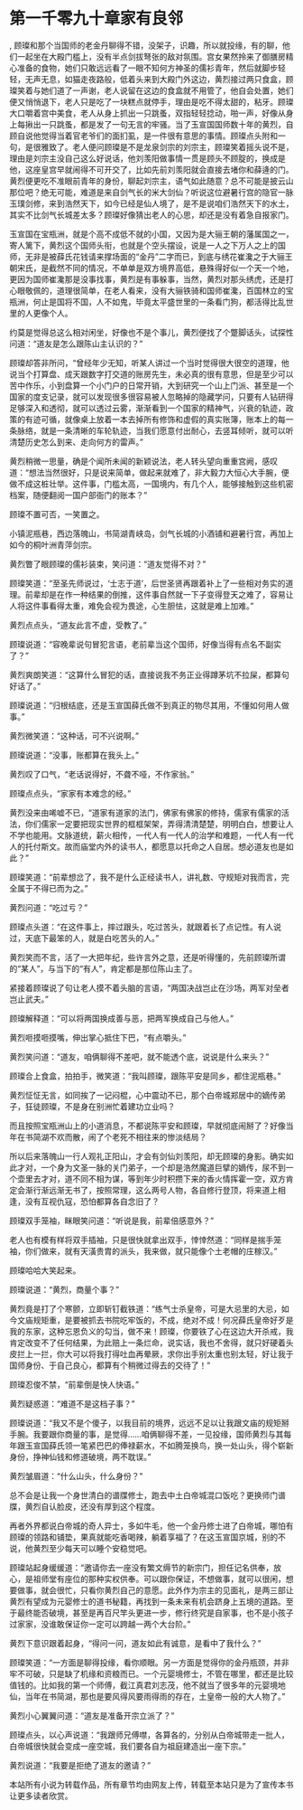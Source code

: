 # 第一千零九十章家有良邻
,  顾璨和那个当国师的老金丹聊得不错，没架子，识趣，所以就投缘，有的聊，他们一起坐在大殿门槛上，没有半点剑拔弩张的敌对氛围。宫女果然拎来了御膳房精心准备的食物，她们只敢远远看了一眼不知何方神圣的儒衫青年，然后就脚步轻轻，无声无息，如猫走夜路般，低着头来到大殿门外这边，黄烈接过两只食盒，顾璨笑着与她们道了一声谢，老人说留在这边的食盒就不用管了，他自会处置，她们便又悄悄退下，老人只是吃了一块糕点就停手，理由是吃不得太甜的，粘牙。顾璨大口嚼着宫中美食，老人从身上抓出一只跳蚤，双指轻轻捻动，啪一声，好像从身上每揪出一只跳蚤，都是发了一句无言的牢骚。当了玉宣国国师数十年的黄烈，自顾自说他觉得当着官老爷们的面扪虱，是一件很有意思的事情。顾璨点头附和一句，是很雅致了。老人便问顾璨是不是龙泉剑宗的刘宗主，顾璨笑着摇头说不是，理由是刘宗主没自己这么好说话，他刘羡阳做事情一贯是顾头不顾腚的，换成是他，这座皇宫早就闹得不可开交了，比如先前刘羡阳就会直接去堵你和薛逄的门。黄烈便更吃不准眼前青年的身份，聊起刘宗主，语气如此随意？总不可能是披云山那位吧？绝无可能，难道是来自剑气长的米大剑仙？听说这位避暑行宫的隐官一脉玉璞剑修，来到浩然天下，如今已经是仙人境了，是不是说咱们浩然天下的水土，其实不比剑气长城差太多？顾璨好像猜出老人的心思，却还是没有着急自报家门。
   玉宣国在宝瓶洲，就是个高不成低不就的小国，又因为是大骊王朝的藩属国之一，寄人篱下，黄烈这个国师头衔，也就是个空头摆设，说是一人之下万人之上的国师，无非是被薛氏花钱请来撑场面的“金丹”二字而已，到底与绣花崔瀺之于大骊王朝宋氏，是截然不同的情况，不单单是双方境界高低，悬殊得好似一个天一个地，更因为国师崔瀺那是没事找事，黄烈是有事躲事，当然，黄烈对那头绣虎，还是打心眼敬佩的，道理很简单，在老人看来，没有大骊铁骑和国师崔瀺，百国林立的宝瓶洲，何止是国将不国，人不如鬼，毕竟太平盛世里的一条看门狗，都活得比乱世里的人更像个人。
   约莫是觉得总这么相对闲坐，好像也不是个事儿，黄烈便找了个蹩脚话头，试探性问道：“道友是怎么跟陈山主认识的？”
   顾璨却答非所问，“曾经年少无知，听某人讲过一个当时觉得很大很空的道理，他说当个打算盘、成天跟数字打交道的账房先生，未必真的很有意思，但是至少可以苦中作乐，小到盘算一个小门户的日常开销，大到研究一个山上门派、甚至是一个国家的度支记录，就可以发现很多很容易被人忽略掉的隐藏学问，只要有人钻研得足够深入和透彻，就可以透过云雾，渐渐看到一个国家的精神气，兴衰的轨迹，政策的有迹可循，就像桌上放着一本去掉所有修饰和虚假的真实账簿，账本上的每一条脉络，就是一条清晰的车轮轨迹，当我们愿意付出耐心，去竖耳倾听，就可以听清楚历史怎么到来、走向何方的雷声。”
   黄烈稍微一思量，确是个闻所未闻的新颖说法，老人转头望向重重宫阙，感叹道：“想法当然很好，只是说来简单，做起来就难了，非大毅力大恒心大手腕，便做不成这桩壮举。这件事，门槛太高，一国境内，有几个人，能够接触到这些机密档案，随便翻阅一国户部衙门的账本？”
   顾璨不置可否，一笑置之。
   小镇泥瓶巷，西边落魄山，书简湖青峡岛，剑气长城的小酒铺和避暑行宫，再加上如今的桐叶洲青萍剑宗。
   黄烈瞥了眼顾璨的儒衫装束，笑问道：“道友觉得不对？”
   顾璨笑道：“至圣先师说过，‘士志于道’，后世圣贤再跟着补上了一些相对务实的道理。前辈却是在作一种结果的倒推，这件事自然就一下子变得登天之难了，容易让人将这件事看得太重，难免会视为畏途，心生胆怯，这就是难上加难。”
   黄烈点点头，“道友此言不虚，受教了。”
   顾璨说道：“容晚辈说句冒犯言语，老前辈当这个国师，好像当得有点名不副实了？”
   黄烈爽朗笑道：“这算什么冒犯的话，直接说我不务正业得蹲茅坑不拉屎，都算句好话了。”
   顾璨说道：“归根结底，还是玉宣国薛氏做不到真正的物尽其用，不懂如何用人做事。”
   黄烈微笑道：“这种话，可不兴说啊。”
   顾璨说道：“没事，账都算在我头上。”
   黄烈叹了口气，“老话说得好，不聋不哑，不作家翁。”
   顾璨点点头，“家家有本难念的经。”
   黄烈没来由唏嘘不已，“道家有道家的法门，佛家有佛家的修持，儒家有儒家的活法，你们儒家一定要把现实世界的框框架架，弄得清清楚楚，明明白白，想要让人不学也能用。文脉道统，薪火相传，一代人有一代人的治学和难题，一代人有一代人的托付斯文。故而庙堂内外的读书人，都愿意以托命之人自居。想必道友也是如此？”
   顾璨笑道：“前辈想岔了，我不是什么正经读书人，讲礼数、守规矩对我而言，完全属于不得已而为之。”
   黄烈问道：“吃过亏？”
   顾璨点头道：“在这件事上，摔过跟头，吃过苦头，就跟着长了点记性。有人说过，天底下最笨的人，就是白吃苦头的人。”
   黄烈笑而不言，活了一大把年纪，些许言外之意，还是听得懂的，先前顾璨所谓的“某人”，与当下的“有人”，肯定都是那位陈山主了。
   紧接着顾璨说了句让老人摸不着头脑的言语，“两国决战岂止在沙场，两军对垒者岂止武夫。”
   顾璨解释道：“可以将两国换成善与恶，把两军换成自己与他人。”
   黄烈咂摸咂摸嘴，伸出掌心抵住下巴，“有点嚼头。”
   黄烈笑问道：“道友，咱俩聊得不差吧，就不能透个底，说说是什么来头？”
   顾璨合上食盒，拍拍手，微笑道：“我叫顾璨，跟陈平安是同乡，都住泥瓶巷。”
   黄烈怔怔无言，如同挨了一记闷棍，心中震动不已，那个白帝城郑居中的嫡传弟子，狂徒顾璨，不是身在别洲忙着建功立业吗？
   而且按照宝瓶洲山上的小道消息，不都说陈平安和顾璨，早就彻底闹掰了？好像当年在书简湖不欢而散，闹了个老死不相往来的惨淡结局？
   所以后来落魄山一行人观礼正阳山，才会有剑仙刘羡阳，却无顾璨的身影。确实如此才对，一个身为文圣一脉的关门弟子，一个却是浩然魔道巨擘的嫡传，尿不到一个壶里去才对，道不同不相为谋，等到年少时积攒下来的香火情挥霍一空，双方肯定会渐行渐远渐无书了，按照常理，这么两号人物，各自修行登顶，将来道上相逢，没有互视仇寇，恐怕都算各自念旧了？
   顾璨双手笼袖，眯眼笑问道：“听说是我，前辈倍感意外？”
   老人也有模有样将双手插袖，只是很快就拿出双手，悻悻然道：“同样是揣手笼袖，你们做来，就有天潢贵胄的派头，我来做，就只能像个土老帽的庄稼汉。”
   顾璨哈哈大笑起来。
   顾璨说道：“黄烈，商量个事？”
   黄烈竟是打了个寒颤，立即斩钉截铁道：“练气士杀皇帝，可是大忌里的大忌，如今文庙规矩重，是要被抓去书院吃牢饭的，不成，绝对不成！何况薛氏皇帝好歹是我的东家，这种忘恩负义的勾当，做不来！顾璨，你要铁了心在这边大开杀戒，我肯定改变不了任何结果，为此赔上一条烂命，说实话，我也不舍得，就只好硬着头皮拦上一拦，你大可以将我打得吐血再晕厥，求你出手别太重也别太轻，好让我于国师身份、于自己良心，都算有个稍微过得去的交待了！”
   顾璨忍俊不禁，“前辈倒是快人快语。”
   黄烈疑惑道：“难道不是这档子事？”
   顾璨说道：“我又不是个傻子，以我目前的境界，远远不足以让我跟文庙的规矩掰手腕。我要跟你商量的事，是觉得……咱俩聊得不差，一见投缘，国师黄烈与其每年跟玉宣国薛氏领一笔紧巴巴的俸禄薪水，不如腾笼换鸟，换一处山头，得个崭新身份，挣神仙钱和修道破境，两不耽误。”
   黄烈皱眉道：“什么山头，什么身份？”
   总不会是让我一个身世清白的谱牒修士，跑去中土白帝城混口饭吃？更换师门谱牒，黄烈自认脸皮，还没有厚到这个程度。
   再者外界都说白帝城的奇人异士，多如牛毛，他一个金丹修士进了白帝城，哪怕有顾璨的领路和铺垫，果真就能吃香喝辣，躺着享福了？在这玉宣国京城，别的不说，他黄烈至少每天可以睡个安稳觉吧。
   顾璨站起身缓缓道：“邀请你去一座没有繁文缛节的新宗门，担任记名供奉，放心，是祖师堂有座位的那种实权供奉。可以跟你保证，不想做事，就可以很闲，想要做事，就会很忙，只看你黄烈自己的意愿。此外作为宗主的见面礼，是两三部让黄烈有望成为元婴修士的道书秘籍，再找到一条未来有机会跻身上五境的道路。至于最终能否破境，甚至是再百尺竿头更进一步，修行终究是自家事，也不是小孩子过家家，没谁敢保证你一定可以跨越一两个大台阶。”
   黄烈下意识跟着起身，“得问一问，道友如此有诚意，是看中了我什么？”
   顾璨笑道：“一方面是聊得投缘，看你顺眼。另一方面是觉得你的金丹瓶颈，并非牢不可破，只是缺了机缘和资粮而已。一个元婴境修士，不管在哪里，都还是比较值钱的。比如我的第一个师傅，截江真君刘志茂，他不就当了很多年的元婴境地仙，当年在书简湖，那也是要风得风要雨得雨的存在，土皇帝一般的大人物了。”
   黄烈小心翼翼问道：“道友是准备开宗立派了？”
   顾璨点头，以心声说道：“我跟师兄傅噤，各算各的，分别从白帝城带走一批人，白帝城很快就会变成一座空城，我们要各自为祖庭建造出一座下宗。”
   黄烈说道：“我要是拒绝了道友的邀请？”
  本站所有小说为转载作品，所有章节均由网友上传，转载至本站只是为了宣传本书让更多读者欣赏。